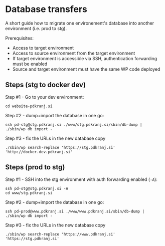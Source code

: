 # Database transfers

A short guide how to migrate one environement's database into another environment (i.e. prod to stg).

Prerequisites:
- Access to target environment
- Access to source environment from the target environment
- If target environment is accessible via SSH, authentication forwarding must be enabled
- Source and target environment must have the same WP code deployed



## Steps (stg to docker dev)

Step #1 - Go to your dev environment:
```
cd website-pdkranj.si
```

Step #2 - dump+import the database in one go:
```
ssh pd-stg@stg.pdkranj.si ./www/stg.pdkranj.si/sbin/db-dump | ./sbin/wp db import -
```

Step #3 - fix the URLs in the new database copy
```
./sbin/wp search-replace 'https://stg.pdkranj.si' 'http://docker.dev.pdkranj.si'
```



## Steps (prod to stg)

Step #1 - SSH into the stg environment with auth forwarding enabled (`-A`):
```
ssh pd-stg@stg.pdkranj.si -A
cd www/stg.pdkranj.si
```

Step #2 - dump+import the database in one go:
```
ssh pd-prod@www.pdkranj.si ./www/www.pdkranj.si/sbin/db-dump | ./sbin/wp db import -
```

Step #3 - fix the URLs in the new database copy
```
./sbin/wp search-replace 'https://www.pdkranj.si' 'https://stg.pdkranj.si'
```
